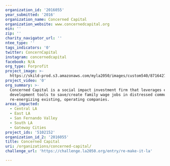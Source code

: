 ```yaml
---
organization_id: '2016055'
year_submitted: '2016'
organization_name: Concerned Capital
organization_website: www.concernedcapital.org
ein: ''
zip: ''
charity_navigator_url: ''
ntee_type: ''
tags_indicators: '0'
twitter: ConcernCapital
instagram: concernedcapital
facebook: N/A
org_type: Forprofit
project_image: >-
  https://skild-prod.s3.amazonaws.com/myla2050/images/custom540/8716427165741-team91.png
project_video: '0'
org_summary: >-
  Concerned Capital is a social impact investment firm that leverages economic
  development tools to save/create family wage jobs in distressed communities by
  re-energizing existing, operating companies.
areas_impacted:
  - Central LA
  - East LA
  - San Fernando Valley
  - South LA
  - Gateway Cities
project_ids: '5102152'
organization_id_2: '2016055'
title: Concerned Capital
uri: /organizations/concerned-capital/
challenge_url: 'https://challenge.la2050.org/entry/re-make-it-la'

---
```

